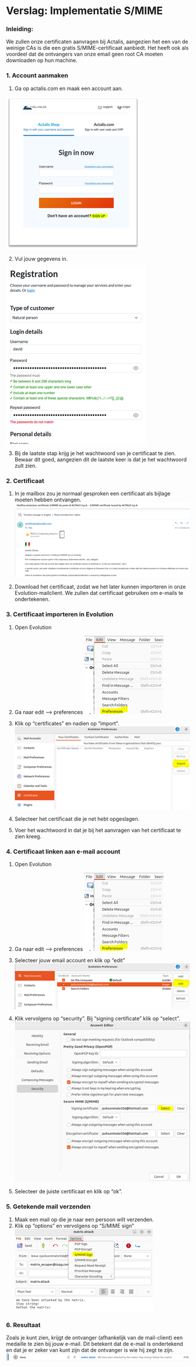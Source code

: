 # Verslag: Implementatie S/MIME

### Inleiding:
We zullen onze certificaten aanvragen bij Actalis, aangezien het een van de weinige CAs is die een gratis S/MIME-certificaat aanbiedt. Het heeft ook als voordeel dat de ontvangers van onze email geen root CA moeten downloaden op hun machine.

### 1. Account aanmaken
1. Ga op actalis.com en maak een account aan.  

![Image of actalis login](../resources/afbeeldingen/signup.png)

2. Vul jouw gegevens in.
   
![Image of actalis registration](../resources/afbeeldingen/registration.png)

3. Bij de laatste stap krijg je het wachtwoord van je certificaat te zien. Bewaar dit goed, aangezien dit de laatste keer is dat je het wachtwoord zult zien.

### 2. Certificaat
1. In je mailbox zou je normaal gesproken een certificaat als bijlage moeten hebben ontvangen.
![Image of received certificates](../resources/afbeeldingen/received_certificate.png)

2. Download het certificaat, zodat we het later kunnen importeren in onze Evolution-mailclient. We zullen dat certificaat gebruiken om e-mails te ondertekenen.

### 3. Certificaat importeren in Evolution
1. Open Evolution
2. Ga naar edit --> preferences
![Image of evolution settings](../resources/afbeeldingen/evolution_preferences.png)

3. Klik op “certificates” en nadien op “import”.
![Image of certificate import](../resources/afbeeldingen/evolution_certificate_import.png)
4. Selecteer het certificaat die je net hebt opgeslagen.
5. Voer het wachtwoord in dat je bij het aanvragen van het certificaat te zien kreeg.

### 4. Certificaat linken aan e-mail account
1. Open Evolution
2. Ga naar edit --> preferences
![Image of evolution settings](../resources/afbeeldingen/evolution_preferences.png)

3. Selecteer jouw email account en klik op “edit”
![Image of mail account](../resources/afbeeldingen/evolution_edit_mailaccountpng.png)
4. Klik vervolgens op “security”. Bij “signing certificate” klik op “select”.
![Image of selected cert](../resources/afbeeldingen/evolution_select_certificate.png)
5. Selecteer de juiste certificaat en klik op “ok”.

### 5. Getekende mail verzenden
1. Maak een mail op die je naar een persoon wilt verzenden.
2. Klik op “options” en vervolgens op “S/MIME sign”
![Image of signing mail](../resources/afbeeldingen/evolution_sign_email.png)

### 6. Resultaat
Zoals je kunt zien, krijgt de ontvanger (afhankelijk van de mail-client) een medaille te zien bij jouw e-mail. Dit betekent dat de e-mail is ondertekend en dat je er zeker van kunt zijn dat de ontvanger is wie hij zegt te zijn.
![Image of proof mail](../resources/afbeeldingen/email_result.png)

